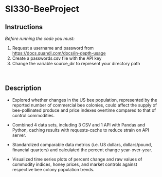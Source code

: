 # SI330-BeeProject

## Instructions 
<em>Before running the code you must:</em>
1. Request a username and password from https://docs.quandl.com/docs/in-depth-usage
2. Create a passwords.csv file with the API key
3. Change the variable source_dir to represent your directory path
<br>

## Description
- Explored whether changes in the US bee population, represented by the reported number of commercial bee colonies, could affect the supply of bee-pollinated produce and price indexes overtime compared to that of control commodities.

- Combined 4 data sets, including 3 CSV and 1 API with Pandas and Python, caching results with requests-cache to reduce strain on API server.  

- Standardized comparable data metrics (i.e. US dollars, dollars/pound, financial quarters) and calculated the percent change year-over-year.

- Visualized time series plots of percent change and raw values of commodity indices, honey prices, and market controls against respective bee colony population trends.

